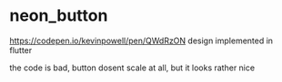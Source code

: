 # neon_button

https://codepen.io/kevinpowell/pen/QWdRzON design implemented in flutter

the code is bad, button dosent scale at all, but it looks rather nice
